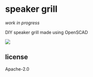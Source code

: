 # speaker grill

_work in progress_

DIY speaker grill made using OpenSCAD

![](./speaker-grill.png)

## license

Apache-2.0
